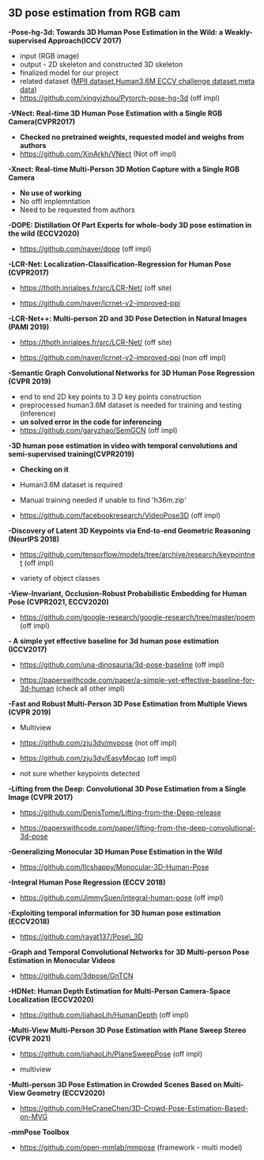 ﻿

## **3D pose estimation from RGB cam**

**-Pose-hg-3d: Towards 3D Human Pose Estimation in the Wild: a Weakly-supervised Approach(ICCV 2017)** 
- input (RGB image) 
- output - 2D skeleton and constructed 3D skeleton 
- finalized model for our project 
- related dataset ([MPII dataset](http://human-pose.mpi-inf.mpg.de/#download),[Human3.6M ECCV challenge dataset](http://vision.imar.ro/human3.6m/challenge_open.php),[meta data](https://www.dropbox.com/sh/uouev0a1ao84ofd/AADzZChEX3BdM5INGlbe74Pma/hm36_eccv_challenge?dl=0&subfolder_nav_tracking=1))
- https://github.com/xingyizhou/Pytorch-pose-hg-3d (off impl)

**-VNect: Real-time 3D Human Pose Estimation with a Single RGB Camera(CVPR2017)** 
-  **Checked no pretrained weights, requested model and weighs from authors**
- https://github.com/XinArkh/VNect (Not off impl)



**-Xnect: Real-time Multi-Person 3D Motion Capture with a Single RGB Camera**
- **No use of working**
- No offl implemntation
- Need to be requested from authors
	


**-DOPE: Distillation Of Part Experts for whole-body 3D pose estimation in the wild (ECCV2020)**

- https://github.com/naver/dope (off impl)


**-LCR-Net: Localization-Classification-Regression for Human Pose (CVPR2017)**
- https://thoth.inrialpes.fr/src/LCR-Net/ (off site)

- https://github.com/naver/lcrnet-v2-improved-ppi




**-LCR-Net++: Multi-person 2D and 3D Pose Detection in Natural Images (PAMI 2019)**

- https://thoth.inrialpes.fr/src/LCR-Net/ (off site)

- https://github.com/naver/lcrnet-v2-improved-ppi (non off impl)

**-Semantic Graph Convolutional Networks for 3D Human Pose Regression (CVPR 2019)**

- end to end 2D key points to 3 D key points construction 
- preprocessed human3.6M dataset is needed for training and testing (inference)
- **un solved error in the code for inferencing** 
- https://github.com/garyzhao/SemGCN (off impl)

**-3D human pose estimation in video with temporal convolutions and semi-supervised training(CVPR2019)**

- **Checking on it**
- Human3.6M dataset is required

- Manual training needed if unable to find 'h36m.zip'

- https://github.com/facebookresearch/VideoPose3D (off impl)

**-Discovery of Latent 3D Keypoints via End-to-end Geometric Reasoning (NeurIPS 2018)**

- https://github.com/tensorflow/models/tree/archive/research/keypointnet (off impl)

- variety of object classes

**-View-Invariant, Occlusion-Robust Probabilistic Embedding for Human Pose (CVPR2021, ECCV2020)**

- https://github.com/google-research/google-research/tree/master/poem (off impl)

**- A simple yet effective baseline for 3d human pose estimation (ICCV2017)**

- https://github.com/una-dinosauria/3d-pose-baseline (off impl)

- https://paperswithcode.com/paper/a-simple-yet-effective-baseline-for-3d-human (check all other impl)

**-Fast and Robust Multi-Person 3D Pose Estimation from Multiple Views (CVPR 2019)**

- Multiview

- https://github.com/zju3dv/mvpose (not off impl)

- https://github.com/zju3dv/EasyMocap (off impl)

- not sure whether keypoints detected

**-Lifting from the Deep: Convolutional 3D Pose Estimation from a Single Image (CVPR 2017)**

- https://github.com/DenisTome/Lifting-from-the-Deep-release

- https://paperswithcode.com/paper/lifting-from-the-deep-convolutional-3d-pose

**-Generalizing Monocular 3D Human Pose Estimation in the Wild**

- https://github.com/llcshappy/Monocular-3D-Human-Pose

**-Integral Human Pose Regression (ECCV 2018)**

- https://github.com/JimmySuen/integral-human-pose (off impl)

**-Exploiting temporal information for 3D human pose estimation (ECCV2018)**

- https://github.com/rayat137/Pose\_3D

**-Graph and Temporal Convolutional Networks for 3D Multi-person Pose Estimation in Monocular Videos**

- https://github.com/3dpose/GnTCN

**-HDNet: Human Depth Estimation for Multi-Person Camera-Space Localization (ECCV2020)**

- https://github.com/jiahaoLjh/HumanDepth (off impl)

**-Multi-View Multi-Person 3D Pose Estimation with Plane Sweep Stereo (CVPR 2021)**

- https://github.com/jiahaoLjh/PlaneSweepPose (off impl)

- multiview

**-Multi-person 3D Pose Estimation in Crowded Scenes Based on Multi-View Geometry (ECCV2020)**

- https://github.com/HeCraneChen/3D-Crowd-Pose-Estimation-Based-on-MVG

**-mmPose Toolbox**

- https://github.com/open-mmlab/mmpose (framework - multi model)

